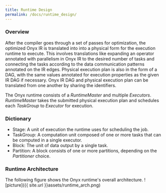 ```yaml
---
title: Runtime Design
permalink: /docs/runtime_design/
---
```


### Overview

After the compiler goes through a set of passes for optimization, the optimized Onyx IR is translated into into a 
physical form for the execution runtime to execute. This involves translations like expanding an operator annotated 
with parallelism in Onyx IR to the desired number of tasks and connecting the tasks according to the data communication 
patterns annotated on the IR edges. Physical execution plan is also in the form of a DAG, with the same values annotated 
for execution properties as the given IR DAG if necessary. Onyx IR DAG and physical execution plan can be translated 
from one another by sharing the identifiers.

The Onyx runtime consists of a _RuntimeMaster_ and multiple _Executors_.
_RuntimeMaster_ takes the submitted physical execution plan and schedules each _TaskGroup_ to _Executor_ for execution.

### Dictionary
* Stage: A unit of execution the runtime uses for scheduling the job.
* TaskGroup: A computation unit composed of one or more tasks that can be computed in a single executor.
* Block: The unit of data output by a single task.
* Partition: A block consists of one or more partitions, depending on the _Partitioner_ choice.

### Runtime Architecture
The following figure shows the Onyx runtime's overall architecture.
![picture]({{ site.url }}assets/runtime_arch.png)



